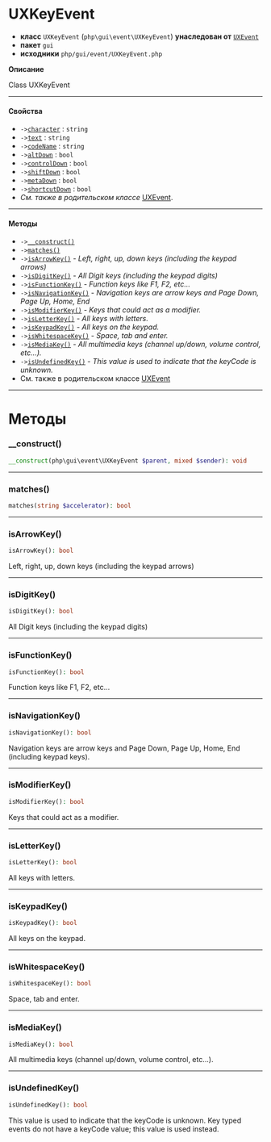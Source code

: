 # UXKeyEvent

- **класс** `UXKeyEvent` (`php\gui\event\UXKeyEvent`) **унаследован от** [`UXEvent`](https://github.com/VenityStudio/android/tree/master/jphp-android-ext/api-docs/classes/php/gui/event/UXEvent.ru.md)
- **пакет** `gui`
- **исходники** `php/gui/event/UXKeyEvent.php`

**Описание**

Class UXKeyEvent

---

#### Свойства

- `->`[`character`](#prop-character) : `string`
- `->`[`text`](#prop-text) : `string`
- `->`[`codeName`](#prop-codename) : `string`
- `->`[`altDown`](#prop-altdown) : `bool`
- `->`[`controlDown`](#prop-controldown) : `bool`
- `->`[`shiftDown`](#prop-shiftdown) : `bool`
- `->`[`metaDown`](#prop-metadown) : `bool`
- `->`[`shortcutDown`](#prop-shortcutdown) : `bool`
- *См. также в родительском классе* [UXEvent](https://github.com/VenityStudio/android/tree/master/jphp-android-ext/api-docs/classes/php/gui/event/UXEvent.ru.md).

---

#### Методы

- `->`[`__construct()`](#method-__construct)
- `->`[`matches()`](#method-matches)
- `->`[`isArrowKey()`](#method-isarrowkey) - _Left, right, up, down keys (including the keypad arrows)_
- `->`[`isDigitKey()`](#method-isdigitkey) - _All Digit keys (including the keypad digits)_
- `->`[`isFunctionKey()`](#method-isfunctionkey) - _Function keys like F1, F2, etc..._
- `->`[`isNavigationKey()`](#method-isnavigationkey) - _Navigation keys are arrow keys and Page Down, Page Up, Home, End_
- `->`[`isModifierKey()`](#method-ismodifierkey) - _Keys that could act as a modifier._
- `->`[`isLetterKey()`](#method-isletterkey) - _All keys with letters._
- `->`[`isKeypadKey()`](#method-iskeypadkey) - _All keys on the keypad._
- `->`[`isWhitespaceKey()`](#method-iswhitespacekey) - _Space, tab and enter._
- `->`[`isMediaKey()`](#method-ismediakey) - _All multimedia keys (channel up/down, volume control, etc...)._
- `->`[`isUndefinedKey()`](#method-isundefinedkey) - _This value is used to indicate that the keyCode is unknown._
- См. также в родительском классе [UXEvent](https://github.com/VenityStudio/android/tree/master/jphp-android-ext/api-docs/classes/php/gui/event/UXEvent.ru.md)

---
# Методы

<a name="method-__construct"></a>

### __construct()
```php
__construct(php\gui\event\UXKeyEvent $parent, mixed $sender): void
```

---

<a name="method-matches"></a>

### matches()
```php
matches(string $accelerator): bool
```

---

<a name="method-isarrowkey"></a>

### isArrowKey()
```php
isArrowKey(): bool
```
Left, right, up, down keys (including the keypad arrows)

---

<a name="method-isdigitkey"></a>

### isDigitKey()
```php
isDigitKey(): bool
```
All Digit keys (including the keypad digits)

---

<a name="method-isfunctionkey"></a>

### isFunctionKey()
```php
isFunctionKey(): bool
```
Function keys like F1, F2, etc...

---

<a name="method-isnavigationkey"></a>

### isNavigationKey()
```php
isNavigationKey(): bool
```
Navigation keys are arrow keys and Page Down, Page Up, Home, End
(including keypad keys).

---

<a name="method-ismodifierkey"></a>

### isModifierKey()
```php
isModifierKey(): bool
```
Keys that could act as a modifier.

---

<a name="method-isletterkey"></a>

### isLetterKey()
```php
isLetterKey(): bool
```
All keys with letters.

---

<a name="method-iskeypadkey"></a>

### isKeypadKey()
```php
isKeypadKey(): bool
```
All keys on the keypad.

---

<a name="method-iswhitespacekey"></a>

### isWhitespaceKey()
```php
isWhitespaceKey(): bool
```
Space, tab and enter.

---

<a name="method-ismediakey"></a>

### isMediaKey()
```php
isMediaKey(): bool
```
All multimedia keys (channel up/down, volume control, etc...).

---

<a name="method-isundefinedkey"></a>

### isUndefinedKey()
```php
isUndefinedKey(): bool
```
This value is used to indicate that the keyCode is unknown.
Key typed events do not have a keyCode value; this value
is used instead.
